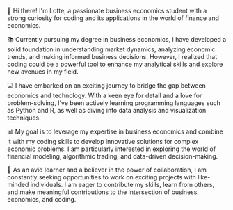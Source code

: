 👋 Hi there! I'm Lotte, a passionate business economics student with a strong curiosity for coding and its applications in the world of finance and economics.

📚 Currently pursuing my degree in business economics, I have developed a solid foundation in understanding market dynamics, analyzing economic trends, and making informed business decisions. However, I realized that coding could be a powerful tool to enhance my analytical skills and explore new avenues in my field.

💻 I have embarked on an exciting journey to bridge the gap between economics and technology. With a keen eye for detail and a love for problem-solving, I've been actively learning programming languages such as Python and R, as well as diving into data analysis and visualization techniques.

📊 My goal is to leverage my expertise in business economics and combine it with my coding skills to develop innovative solutions for complex economic problems. I am particularly interested in exploring the world of financial modeling, algorithmic trading, and data-driven decision-making.

🌟 As an avid learner and a believer in the power of collaboration, I am constantly seeking opportunities to work on exciting projects with like-minded individuals. I am eager to contribute my skills, learn from others, and make meaningful contributions to the intersection of business, economics, and coding.
